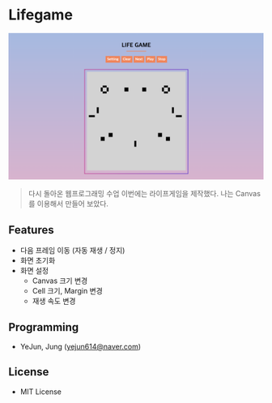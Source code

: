 # Lifegame

![screenshot](img/screenshot1.png)

> 다시 돌아온 웹프로그래밍 수업 이번에는 라이프게임을 제작했다.
> 나는 Canvas를 이용해서 만들어 보았다.

## Features
- 다음 프레임 이동 (자동 재생 / 정지)
- 화면 초기화
- 화면 설정
  - Canvas 크기 변경
  - Cell 크기, Margin 변경
  - 재생 속도 변경

## Programming
- YeJun, Jung (yejun614@naver.com)

## License
- MIT License
